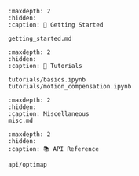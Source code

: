 ```{toctree}
:maxdepth: 2
:hidden:
:caption: 🚀 Getting Started

getting_started.md
```

```{toctree}
:maxdepth: 2
:hidden:
:caption: 🚀 Tutorials

tutorials/basics.ipynb
tutorials/motion_compensation.ipynb
```

```{toctree}
:maxdepth: 2
:hidden:
:caption: Miscellaneous
misc.md
```

```{toctree}
:maxdepth: 2
:hidden:
:caption: 📚 API Reference

api/optimap
```


```{include} ../README.md
```